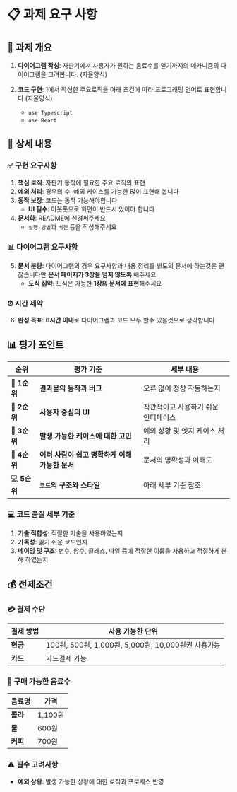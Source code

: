 # 📋 과제 요구 사항

## 🎯 과제 개요

1. **다이어그램 작성**: 자판기에서 사용자가 원하는 음료수를 얻기까지의 메카니즘의 다이어그램을 그려봅니다. (자율양식)

2. **코드 구현**: 1에서 작성한 주요로직을 아래 조건에 따라 프로그래밍 언어로 표현합니다 (자율양식)
   - `use Typescript` 
   - `use React`

## 📝 상세 내용

### ✅ 구현 요구사항
1. **핵심 로직**: 자판기 동작에 필요한 주요 로직의 표현
2. **예외 처리**: 경우의 수, 예외 케이스를 가능한 많이 표현해 봅니다
3. **동작 보장**: 코드는 동작 가능해야합니다
   - **UI 필수**: 아웃풋으로 화면이 반드시 있어야 합니다
4. **문서화**: README에 신경써주세요
   - `실행 방법`과 `버전` 등을 작성해주세요

### 📊 다이어그램 요구사항
5. **문서 분량**: 다이어그램의 경우 요구사항과 내용 정리를 별도의 문서에 하는것은 괜찮습니다만 **문서 페이지가 3장을 넘지 않도록** 해주세요
   - **도식 집약**: 도식은 가능한 **1장의 문서에 표현**해주세요

### ⏰ 시간 제약
6. **완성 목표**: **6시간 이내**로 다이어그램과 코드 모두 할수 있을것으로 생각합니다

## 📊 평가 포인트

| 순위        | 평가 기준                                      | 세부 내용                           |
| ----------- | ---------------------------------------------- | ----------------------------------- |
| 🥇 **1순위** | **결과물의 동작과 버그**                       | 오류 없이 정상 작동하는지           |
| 🥈 **2순위** | **사용자 중심의 UI**                           | 직관적이고 사용하기 쉬운 인터페이스 |
| 🥉 **3순위** | **발생 가능한 케이스에 대한 고민**             | 예외 상황 및 엣지 케이스 처리       |
| 📖 **4순위** | **여러 사람이 쉽고 명확하게 이해 가능한 문서** | 문서의 명확성과 이해도              |
| 💻 **5순위** | **`코드`의 구조와 스타일**                     | 아래 세부 기준 참조                 |

### 💻 코드 품질 세부 기준
1. **기술 적합성**: 적절한 기술을 사용하였는지
2. **가독성**: 읽기 쉬운 코드인지
3. **네이밍 및 구조**: 변수, 함수, 클래스, 파일 등에 적절한 이름을 사용하고 적절하게 분해 하였는지

## 💰 전제조건

### 💳 결제 수단
| 결제 방법 | 사용 가능한 단위                                    |
| --------- | --------------------------------------------------- |
| **현금**  | 100원, 500원, 1,000원, 5,000원, 10,000원권 사용가능 |
| **카드**  | 카드결제 가능                                       |

### 🥤 구매 가능한 음료수
| 음료명   | 가격    |
| -------- | ------- |
| **콜라** | 1,100원 |
| **물**   | 600원   |
| **커피** | 700원   |

### ⚠️ 필수 고려사항
- **예외 상황**: 발생 가능한 상황에 대한 로직과 프로세스 반영
